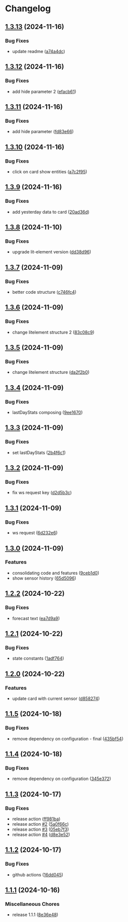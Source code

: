 # Changelog

## [1.3.13](https://github.com/chilikla/yerushamayim-card/compare/v1.3.12...v1.3.13) (2024-11-16)


### Bug Fixes

* update readme ([a74a4dc](https://github.com/chilikla/yerushamayim-card/commit/a74a4dcfafed08f20241dfeef7ab240d2cec29f5))

## [1.3.12](https://github.com/chilikla/yerushamayim-card/compare/v1.3.11...v1.3.12) (2024-11-16)


### Bug Fixes

* add hide parameter 2 ([efacb61](https://github.com/chilikla/yerushamayim-card/commit/efacb6129597021e095d13e517a912e3e63a939a))

## [1.3.11](https://github.com/chilikla/yerushamayim-card/compare/v1.3.10...v1.3.11) (2024-11-16)


### Bug Fixes

* add hide parameter ([fd83e66](https://github.com/chilikla/yerushamayim-card/commit/fd83e66a78d00a306f28596566778ab598e998f0))

## [1.3.10](https://github.com/chilikla/yerushamayim-card/compare/v1.3.9...v1.3.10) (2024-11-16)


### Bug Fixes

* click on card show entities ([a7c2f95](https://github.com/chilikla/yerushamayim-card/commit/a7c2f951f4e8a20f77e28dca626154a60dee889f))

## [1.3.9](https://github.com/chilikla/yerushamayim-card/compare/v1.3.8...v1.3.9) (2024-11-16)


### Bug Fixes

* add yesterday data to card ([20ad36d](https://github.com/chilikla/yerushamayim-card/commit/20ad36ddc2de6a922de555da036ef525dae59c78))

## [1.3.8](https://github.com/chilikla/yerushamayim-card/compare/v1.3.7...v1.3.8) (2024-11-10)


### Bug Fixes

* upgrade lit-element version ([dd38d96](https://github.com/chilikla/yerushamayim-card/commit/dd38d9696a58dba15fa382d27afb46dbd120bc15))

## [1.3.7](https://github.com/chilikla/yerushamayim-card/compare/v1.3.6...v1.3.7) (2024-11-09)


### Bug Fixes

* better code structure ([c746fc4](https://github.com/chilikla/yerushamayim-card/commit/c746fc406f9ceed2e1ec108b1f936d13b49b7e42))

## [1.3.6](https://github.com/chilikla/yerushamayim-card/compare/v1.3.5...v1.3.6) (2024-11-09)


### Bug Fixes

* change litelement structure 2 ([83c08c9](https://github.com/chilikla/yerushamayim-card/commit/83c08c9d91c4869d5c1b1de09d33169f95895aee))

## [1.3.5](https://github.com/chilikla/yerushamayim-card/compare/v1.3.4...v1.3.5) (2024-11-09)


### Bug Fixes

* change litelement structure ([da2f2b0](https://github.com/chilikla/yerushamayim-card/commit/da2f2b071c542483f62a5cfeeb8c31d5e20ddfe5))

## [1.3.4](https://github.com/chilikla/yerushamayim-card/compare/v1.3.3...v1.3.4) (2024-11-09)


### Bug Fixes

* lastDayStats composing ([9ee1670](https://github.com/chilikla/yerushamayim-card/commit/9ee1670846d74ec3d110304551d73cbe883a5fa5))

## [1.3.3](https://github.com/chilikla/yerushamayim-card/compare/v1.3.2...v1.3.3) (2024-11-09)


### Bug Fixes

* set lastDayStats ([2b4f6c1](https://github.com/chilikla/yerushamayim-card/commit/2b4f6c1adf16960f3c82bd294dd6653ff44b2421))

## [1.3.2](https://github.com/chilikla/yerushamayim-card/compare/v1.3.1...v1.3.2) (2024-11-09)


### Bug Fixes

* fix ws request key ([d2d5b3c](https://github.com/chilikla/yerushamayim-card/commit/d2d5b3c8ff5772aea0790bd4edfe0fdefb1a7016))

## [1.3.1](https://github.com/chilikla/yerushamayim-card/compare/v1.3.0...v1.3.1) (2024-11-09)


### Bug Fixes

* ws request ([6d232e6](https://github.com/chilikla/yerushamayim-card/commit/6d232e68c253a3d36ae49ae64938d7f7a97e5458))

## [1.3.0](https://github.com/chilikla/yerushamayim-card/compare/v1.2.2...v1.3.0) (2024-11-09)


### Features

* consolidating code and features ([9ceb1d0](https://github.com/chilikla/yerushamayim-card/commit/9ceb1d095dc8a8fea8d447ae75a1b47adfe941da))
* show sensor history ([65d5096](https://github.com/chilikla/yerushamayim-card/commit/65d5096b2f21564519423402e21f227f4bb3de66))

## [1.2.2](https://github.com/chilikla/yerushamayim-card/compare/v1.2.1...v1.2.2) (2024-10-22)


### Bug Fixes

* forecast text ([ea7d9a9](https://github.com/chilikla/yerushamayim-card/commit/ea7d9a9e9a269c162b84064603ea05c478815fb2))

## [1.2.1](https://github.com/chilikla/yerushamayim-card/compare/v1.2.0...v1.2.1) (2024-10-22)


### Bug Fixes

* state constants ([1adf764](https://github.com/chilikla/yerushamayim-card/commit/1adf764c244aac8ca9005e558d49547ede0ac5cc))

## [1.2.0](https://github.com/chilikla/yerushamayim-card/compare/v1.1.5...v1.2.0) (2024-10-22)


### Features

* update card with current sensor ([d858274](https://github.com/chilikla/yerushamayim-card/commit/d858274141bee64edf69a2be1d1ead4d73e40df5))

## [1.1.5](https://github.com/chilikla/yerushamayim-card/compare/v1.1.4...v1.1.5) (2024-10-18)


### Bug Fixes

* remove dependency on configuration  - final ([435bf54](https://github.com/chilikla/yerushamayim-card/commit/435bf54f6820f8312f76d8435560d46ac44dd03b))

## [1.1.4](https://github.com/chilikla/yerushamayim-card/compare/v1.1.3...v1.1.4) (2024-10-18)


### Bug Fixes

* remove dependency on configuration ([345e372](https://github.com/chilikla/yerushamayim-card/commit/345e372dcac8589d1a18a0d2ebb8971c583a2793))

## [1.1.3](https://github.com/chilikla/yerushamayim-card/compare/v1.1.2...v1.1.3) (2024-10-17)


### Bug Fixes

* release action ([ff981ba](https://github.com/chilikla/yerushamayim-card/commit/ff981ba362a396e95f2ea56d1e122555fc9b2328))
* release action [#2](https://github.com/chilikla/yerushamayim-card/issues/2) ([5a0f66c](https://github.com/chilikla/yerushamayim-card/commit/5a0f66c451c6e42f0138275300b15eb4ba17b799))
* release action [#3](https://github.com/chilikla/yerushamayim-card/issues/3) ([05eb7f3](https://github.com/chilikla/yerushamayim-card/commit/05eb7f326f76493c96ede3c9cfa24a8fa2adaa4b))
* release action [#4](https://github.com/chilikla/yerushamayim-card/issues/4) ([d8e3e52](https://github.com/chilikla/yerushamayim-card/commit/d8e3e526dcc2d38a4860f448c9611d184b114653))

## [1.1.2](https://github.com/chilikla/yerushamayim-card/compare/v1.1.1...v1.1.2) (2024-10-17)


### Bug Fixes

* github actions ([16dd045](https://github.com/chilikla/yerushamayim-card/commit/16dd045b617dc81626d800495b61ec85e7ce6171))

## [1.1.1](https://github.com/chilikla/yerushamayim-card/compare/v1.0.19...v1.1.1) (2024-10-16)


### Miscellaneous Chores

* release 1.1.1 ([8e36e48](https://github.com/chilikla/yerushamayim-card/commit/8e36e4812bd4ff6e1e738e04fa9288927061156a))
